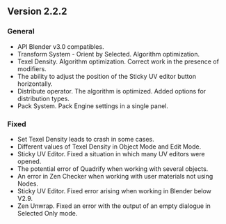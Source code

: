 ## Version 2.2.2

### General

- API Blender v3.0 compatibles.
- Transform System - Orient by Selected. Algorithm optimization.
- Texel Density. Algorithm optimization. Correct work in the presence of modifiers.
- The ability to adjust the position of the Sticky UV editor button horizontally.
- Distribute operator. The algorithm is optimized. Added options for distribution types.
- Pack System. Pack Engine settings in a single panel.

### Fixed

- Set Texel Density leads to crash in some cases.
- Different values ​​of Texel Density in Object Mode and Edit Mode.
- Sticky UV Editor. Fixed a situation in which many UV editors were opened.
- The potential error of Quadrify when working with several objects.
- An error in Zen Checker when working with user materials not using Nodes.
- Sticky UV Editor. Fixed error arising when working in Blender below V2.9.
- Zen Unwrap. Fixed an error with the output of an empty dialogue in Selected Only mode.
